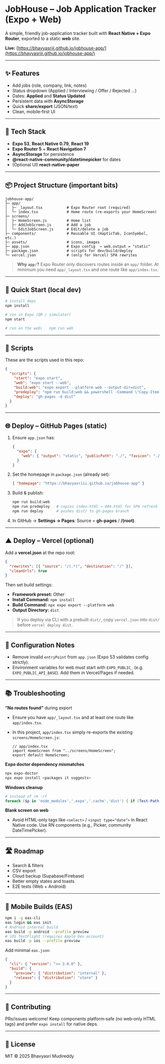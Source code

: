 # JobHouse – Job Application Tracker (Expo + Web)

A simple, friendly job-application tracker built with **React Native + Expo Router**, exported to a static **web** site.

**Live:** [https://bhavyasriii.github.io/jobhouse-app/](https://bhavyasriii.github.io/jobhouse-app/)

---

## ✨ Features

* Add jobs (role, company, link, notes)
* Status dropdown (Applied / Interviewing / Offer / Rejected …)
* Dates: **Applied** and **Status Updated**
* Persistent data with **AsyncStorage**
* Quick **share/export** (JSON/text)
* Clean, mobile‑first UI

---

## 🧰 Tech Stack

* **Expo 53**, **React Native 0.79**, **React 19**
* **Expo Router 5** + **React Navigation 7**
* **AsyncStorage** for persistence
* **@react-native-community/datetimepicker** for dates
* (Optional UI) **react-native-paper**

---

## 📦 Project Structure (important bits)

```
jobhouse-app/
├─ app/
│  ├─ _layout.tsx           # Expo Router root (required)
│  └─ index.tsx             # Home route (re-exports your HomeScreen)
├─ screens/
│  ├─ HomeScreen.js         # Home list
│  ├─ AddJobScreen.js       # Add a job
│  └─ EditJobScreen.js      # Edit/delete a job
├─ components/              # Reusable UI (HapticTab, IconSymbol, etc.)
├─ assets/                  # icons, images
├─ app.json                 # Expo config  → web.output = "static"
├─ package.json             # scripts for dev/build/deploy
└─ vercel.json              # (only for Vercel) SPA rewrites
```

> **Why `app/`?** Expo Router only discovers routes inside an `app/` folder. At minimum you need `app/_layout.tsx` and one route like `app/index.tsx`.

---

## 🚀 Quick Start (local dev)

```bash
# install deps
npm install

# run in Expo (QR / simulator)
npm start

# run on the web\	npm run web
```

---

## 🔧 Scripts

These are the scripts used in this repo:

```json
{
  "scripts": {
    "start": "expo start",
    "web": "expo start --web",
    "build:web": "expo export --platform web --output-dir=dist",
    "predeploy": "npm run build:web && powershell -Command \"Copy-Item -Path dist\\index.html -Destination dist\\404.html\"",
    "deploy": "gh-pages -d dist"
  }
}
```

---

## 🌐 Deploy – GitHub Pages (static)

1. Ensure `app.json` has:

   ```json
   {
     "expo": {
       "web": { "output": "static", "publicPath": "./", "favicon": "./assets/favicon.png" }
     }
   }
   ```
2. Set the homepage in `package.json` (already set):

   ```json
   { "homepage": "https://bhavyasriii.github.io/jobhouse-app" }
   ```
3. Build & publish:

   ```bash
   npm run build:web
   npm run predeploy   # copies index.html → 404.html for SPA refresh
   npm run deploy      # pushes dist/ to gh-pages branch
   ```
4. In GitHub → **Settings → Pages**: Source = **gh-pages** / **/(root)**.

---

## ▲ Deploy – Vercel (optional)

Add a **vercel.json** at the repo root:

```json
{
  "rewrites": [{ "source": "/(.*)", "destination": "/" }],
  "cleanUrls": true
}
```

Then set build settings:

* **Framework preset:** Other
* **Install Command:** `npm install`
* **Build Command:** `npx expo export --platform web`
* **Output Directory:** `dist`

> If you deploy via CLI with a prebuilt `dist/`, copy `vercel.json` into `dist/` before `vercel deploy dist`.

---

## 📄 Configuration Notes

* Remove invalid `entryPoint` from `app.json` (Expo 53 validates config strictly).
* Environment variables for web must start with `EXPO_PUBLIC_` (e.g. `EXPO_PUBLIC_API_BASE`). Add them in Vercel/Pages if needed.

---

## 📚 Troubleshooting

**“No routes found”** during export

* Ensure you have `app/_layout.tsx` and at least one route like `app/index.tsx`.
* In this project, `app/index.tsx` simply re-exports the existing `screens/HomeScreen.js`:

  ```tsx
  // app/index.tsx
  import HomeScreen from "../screens/HomeScreen";
  export default HomeScreen;
  ```

**Expo doctor dependency mismatches**

```bash
npx expo-doctor
npx expo install <packages it suggests>
```

**Windows cleanup**

```powershell
# instead of rm -rf
foreach ($p in 'node_modules','.expo','.cache','dist') { if (Test-Path $p) { Remove-Item $p -Recurse -Force } }
```

**Blank screen on web**

* Avoid HTML‑only tags like `<select>` / `<input type="date">` in React Native code. Use RN components (e.g., Picker, community DateTimePicker).

---

## 🛣️ Roadmap

* Search & filters
* CSV export
* Cloud backup (Supabase/Firebase)
* Better empty states and toasts
* E2E tests (Web + Android)

---

## 📱 Mobile Builds (EAS)

```bash
npm i -g eas-cli
eas login && eas init
# Android internal build
eas build -p android --profile preview
# iOS TestFlight (requires Apple Dev account)
eas build -p ios --profile preview
```

Add minimal `eas.json`:

```json
{
  "cli": { "version": ">= 3.0.0" },
  "build": {
    "preview": { "distribution": "internal" },
    "release": { "distribution": "store" }
  }
}
```

---

## 🤝 Contributing

PRs/issues welcome! Keep components platform‑safe (no web‑only HTML tags) and prefer `expo install` for native deps.

---

## 📝 License

MIT © 2025 Bhavyasri Mudireddy
